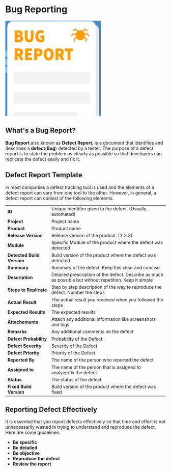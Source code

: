 # Bug Reporting 
<img src = "https://github.com/ELMehdiNaor/The-Complete-2022-Software-Testing-Bootcamp/blob/main/4-Test%20Execution%20and%20Bug%20reporting/Images/Bug_Report.png" width="300" height="300">

## What's a Bug Report?
**Bug Report** also known as **Defect Report**, is a document that identifies and describes a **defect**(**Bug**) detected by a tester. The purpose of a defect report is to state the problem as clearly as 
possible so that developers can replicate the defect easily and fix it.

## Defect Report Template
In most companies a defect tracking tool is used and the elements of a defect report can vary from one tool to the other. However, in general, a defect report can
consist of the following elements. 

|         |                                                             |
| ------- | ----------------------------------------------------------- |
| **ID** |  Unique identifier given to the defect. (Usually, automated) |
| **Project** | Project name |
| **Product** | Product name |
| **Release Version** | Release version of the prodcut. (1.2.3) |
| **Module** | Specific Module of the product where the defect was detected |
| **Detected Build Version** | Build version of the product where the defect was detected |
| **Summary** | Summary of the defect. Keep this clear and concise | 
| **Description** | Detailed prescription of the defect. Describe as much as possible but without repetition. Keep it simple |
| **Steps to Replicate** | Step by step description of the way to reproduce the defect. Number the steps |
| **Actual Result** | The actual result you received when you followed the steps | 
| **Expected Results** | The expected results | 
| **Attachements** | Attach any additional information like screenshots and logs | 
| **Remarks** | Any additional comments on the defect | 
| **Defect Probability** | Probability of the Defect |
| **Defect Severity** | Severity of the Defect | 
| **Defect Priority** | Priority of the Defect |
| **Reported By** | The name of the person who reported the defect | 
| **Assigned to** | The name of the person that is assigned to analyze/fix the defect |
| **Status** | The status of the defect |  
| **Fixed Build Version** | Build version of the product where the defect was fixed |

## Reporting Defect Effectively
It is essential that you report defects effectively so that time and effort is not unnecessarily wasted in trying to understand and reproduce the defect.
Here are some guidelines:
- **Be specific**
- **Be detailed**
- **Be objective**
- **Reproduce the defect**
- **Review the report** 
